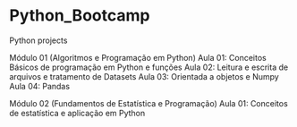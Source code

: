 # Python_Bootcamp
Python projects 

Módulo 01 (Algoritmos e Programação em Python)
Aula 01: Conceitos Básicos de programação em Python e funções
Aula 02: Leitura e escrita de arquivos e tratamento de Datasets
Aula 03: Orientada a objetos e Numpy
Aula 04: Pandas

Módulo 02 (Fundamentos de Estatística e Programação)
Aula 01: Conceitos de estatística e aplicação em Python
